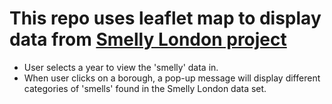 # This repo uses leaflet map to display data from [Smelly London project](https://github.com/Smelly-London/Smelly-London)
* User selects a year to view the 'smelly' data in.
* When user clicks on a borough, a pop-up message will display different categories of 'smells' found in the Smelly London data set.
